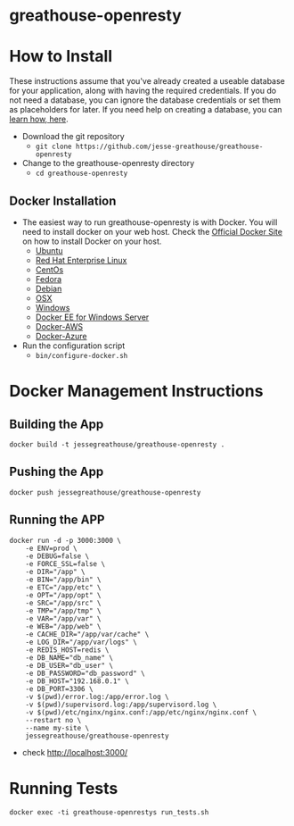 greathouse-openresty
====
# How to Install
These instructions assume that you've already created a useable database for your application, along with having the required credentials. If you do not need a database, you can ignore the database credentials or set them as placeholders for later. If you need help on creating a database, you can [learn how, here](https://www.postgresql.org/docs/10/tutorial-install.html).

* Download the git repository
    * `git clone https://github.com/jesse-greathouse/greathouse-openresty`
* Change to the greathouse-openresty directory
    * `cd greathouse-openresty`

## Docker Installation
* The easiest way to run greathouse-openresty is with Docker. You will need to install docker on your web host. Check the [Official Docker Site](https://docs.docker.com/engine/installation/) on how to install Docker on your host.
    * [Ubuntu](https://docs.docker.com/engine/installation/linux/ubuntu/)
    * [Red Hat Enterprise Linux](https://docs.docker.com/engine/installation/linux/rhel/)
    * [CentOs](https://docs.docker.com/engine/installation/linux/centos/)
    * [Fedora](https://docs.docker.com/engine/installation/linux/fedora/)
    * [Debian](https://docs.docker.com/engine/installation/linux/debian/)
    * [OSX](https://docs.docker.com/docker-for-mac/install/)
    * [Windows](https://docs.docker.com/docker-for-windows/install/)
    * [Docker EE for Windows Server](https://docs.docker.com/docker-ee-for-windows/install/)
    * [Docker-AWS](https://docs.docker.com/docker-for-aws/)
    * [Docker-Azure](https://docs.docker.com/docker-for-azure/)
* Run the configuration script
    * `bin/configure-docker.sh`


# Docker Management Instructions
## Building the App
    docker build -t jessegreathouse/greathouse-openresty .

## Pushing the App
    docker push jessegreathouse/greathouse-openresty

## Running the APP
    docker run -d -p 3000:3000 \
        -e ENV=prod \
        -e DEBUG=false \
        -e FORCE_SSL=false \
        -e DIR="/app" \
        -e BIN="/app/bin" \
        -e ETC="/app/etc" \
        -e OPT="/app/opt" \
        -e SRC="/app/src" \
        -e TMP="/app/tmp" \
        -e VAR="/app/var" \
        -e WEB="/app/web" \
        -e CACHE_DIR="/app/var/cache" \
        -e LOG_DIR="/app/var/logs" \
        -e REDIS_HOST=redis \
        -e DB_NAME="db_name" \
        -e DB_USER="db_user" \
        -e DB_PASSWORD="db_password" \
        -e DB_HOST="192.168.0.1" \
        -e DB_PORT=3306 \
        -v $(pwd)/error.log:/app/error.log \
        -v $(pwd)/supervisord.log:/app/supervisord.log \
        -v $(pwd)/etc/nginx/nginx.conf:/app/etc/nginx/nginx.conf \
        --restart no \
        --name my-site \
        jessegreathouse/greathouse-openresty

* check [http://localhost:3000/](http://localhost:3000/)

# Running Tests
    docker exec -ti greathouse-openrestys run_tests.sh
